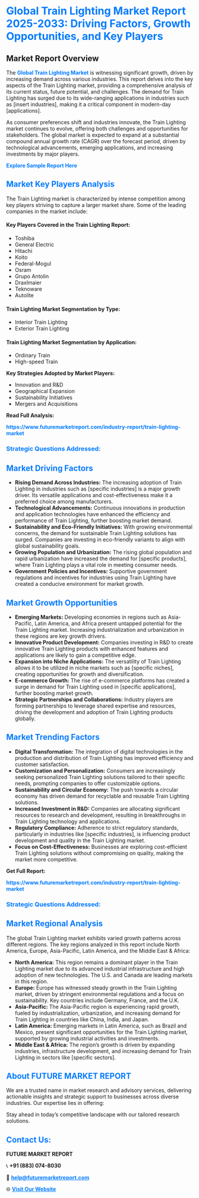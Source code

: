 <h1 style="color: #007BFF;">Global Train Lighting Market Report 2025-2033: Driving Factors, Growth Opportunities, and Key Players</h1>

<section id="overview">
<h2>Market Report Overview</h2>
<p>The <a href="https://www.futuremarketreport.com/industry-report/train-lighting-market" style="color: #007BFF; text-decoration: none;"><strong>Global Train Lighting Market</strong></a> is witnessing significant growth, driven by increasing demand across various industries. This report delves into the key aspects of the Train Lighting market, providing a comprehensive analysis of its current status, future potential, and challenges. The demand for Train Lighting has surged due to its wide-ranging applications in industries such as [insert industries], making it a critical component in modern-day [applications].</p>
<p>As consumer preferences shift and industries innovate, the Train Lighting market continues to evolve, offering both challenges and opportunities for stakeholders. The global market is expected to expand at a substantial compound annual growth rate (CAGR) over the forecast period, driven by technological advancements, emerging applications, and increasing investments by major players.</p>
</section>

<section id="overview">
<p><a href="https://www.futuremarketreport.com/request-sample/reportId=57939" style="color: #007BFF; text-decoration: none;"><strong>Explore Sample Report Here</strong></a></p>
</section>

<section id="key-players">
<h2 style="color: #007BFF;">Market Key Players Analysis</h2>
<p>The Train Lighting market is characterized by intense competition among key players striving to capture a larger market share. Some of the leading companies in the market include:</p>
<h4>Key Players Covered in the Train Lighting Report:</h4>
<ul><li>Toshiba</li><li>General Electric</li><li>Hitachi</li><li>Koito</li><li>Federal-Mogul</li><li>Osram</li><li>Grupo Antolin</li><li>Draxlmaier</li><li>Teknoware</li><li>Autolite</li></ul>
<h4>Train Lighting Market Segmentation by Type:</h4>
<ul><li>Interior Train Lighting</li><li>Exterior Train Lighting</li></ul>

<h4>Train Lighting Market Segmentation by Application:</h4>
<ul><li>Ordinary Train</li><li>High-speed Train</li></ul>
<p><strong>Key Strategies Adopted by Market Players:</strong></p>
<ul>
<li>Innovation and R&D</li>
<li>Geographical Expansion</li>
<li>Sustainability Initiatives</li>
<li>Mergers and Acquisitions</li>
</ul>
</section>

<section>
<p><strong>Read Full Analysis: </strong></p><a href="https://www.futuremarketreport.com/industry-report/train-lighting-market" style="color: #007BFF; text-decoration: none;"><strong>https://www.futuremarketreport.com/industry-report/train-lighting-market</strong></a>
<h3 style="color: #007BFF;">Strategic Questions Addressed:</h3>
</section>

<section id="driving-factors">
<h2 style="color: #007BFF;">Market Driving Factors</h2>
<ul>
<li><strong>Rising Demand Across Industries:</strong> The increasing adoption of Train Lighting in industries such as [specific industries] is a major growth driver. Its versatile applications and cost-effectiveness make it a preferred choice among manufacturers.</li>
<li><strong>Technological Advancements:</strong> Continuous innovations in production and application technologies have enhanced the efficiency and performance of Train Lighting, further boosting market demand.</li>
<li><strong>Sustainability and Eco-Friendly Initiatives:</strong> With growing environmental concerns, the demand for sustainable Train Lighting solutions has surged. Companies are investing in eco-friendly variants to align with global sustainability goals.</li>
<li><strong>Growing Population and Urbanization:</strong> The rising global population and rapid urbanization have increased the demand for [specific products], where Train Lighting plays a vital role in meeting consumer needs.</li>
<li><strong>Government Policies and Incentives:</strong> Supportive government regulations and incentives for industries using Train Lighting have created a conducive environment for market growth.</li>
</ul>
</section>

<section id="growth-opportunities">
<h2 style="color: #007BFF;">Market Growth Opportunities</h2>
<ul>
<li><strong>Emerging Markets:</strong> Developing economies in regions such as Asia-Pacific, Latin America, and Africa present untapped potential for the Train Lighting market. Increasing industrialization and urbanization in these regions are key growth drivers.</li>
<li><strong>Innovative Product Development:</strong> Companies investing in R&D to create innovative Train Lighting products with enhanced features and applications are likely to gain a competitive edge.</li>
<li><strong>Expansion into Niche Applications:</strong> The versatility of Train Lighting allows it to be utilized in niche markets such as [specific niches], creating opportunities for growth and diversification.</li>
<li><strong>E-commerce Growth:</strong> The rise of e-commerce platforms has created a surge in demand for Train Lighting used in [specific applications], further boosting market growth.</li>
<li><strong>Strategic Partnerships and Collaborations:</strong> Industry players are forming partnerships to leverage shared expertise and resources, driving the development and adoption of Train Lighting products globally.</li>
</ul>
</section>

<section id="trending-factors">
<h2 style="color: #007BFF;">Market Trending Factors</h2>
<ul>
<li><strong>Digital Transformation:</strong> The integration of digital technologies in the production and distribution of Train Lighting has improved efficiency and customer satisfaction.</li>
<li><strong>Customization and Personalization:</strong> Consumers are increasingly seeking personalized Train Lighting solutions tailored to their specific needs, prompting companies to offer customizable options.</li>
<li><strong>Sustainability and Circular Economy:</strong> The push towards a circular economy has driven demand for recyclable and reusable Train Lighting solutions.</li>
<li><strong>Increased Investment in R&D:</strong> Companies are allocating significant resources to research and development, resulting in breakthroughs in Train Lighting technology and applications.</li>
<li><strong>Regulatory Compliance:</strong> Adherence to strict regulatory standards, particularly in industries like [specific industries], is influencing product development and quality in the Train Lighting market.</li>
<li><strong>Focus on Cost-Effectiveness:</strong> Businesses are exploring cost-efficient Train Lighting solutions without compromising on quality, making the market more competitive.</li>
</ul>
</section>

<section>
<p><strong>Get Full Report: </strong></p><a href="https://www.futuremarketreport.com/industry-report/train-lighting-market" style="color: #007BFF; text-decoration: none;"><strong>https://www.futuremarketreport.com/industry-report/train-lighting-market</strong></a>
<h3 style="color: #007BFF;">Strategic Questions Addressed:</h3>
</section>


<section id="regional-analysis">
<h2 style="color: #007BFF;">Market Regional Analysis</h2>
<p>The global Train Lighting market exhibits varied growth patterns across different regions. The key regions analyzed in this report include North America, Europe, Asia-Pacific, Latin America, and the Middle East & Africa:</p>
<ul>
<li><strong>North America:</strong> This region remains a dominant player in the Train Lighting market due to its advanced industrial infrastructure and high adoption of new technologies. The U.S. and Canada are leading markets in this region.</li>
<li><strong>Europe:</strong> Europe has witnessed steady growth in the Train Lighting market, driven by stringent environmental regulations and a focus on sustainability. Key countries include Germany, France, and the U.K.</li>
<li><strong>Asia-Pacific:</strong> The Asia-Pacific region is experiencing rapid growth, fueled by industrialization, urbanization, and increasing demand for Train Lighting in countries like China, India, and Japan.</li>
<li><strong>Latin America:</strong> Emerging markets in Latin America, such as Brazil and Mexico, present significant opportunities for the Train Lighting market, supported by growing industrial activities and investments.</li>
<li><strong>Middle East & Africa:</strong> The region’s growth is driven by expanding industries, infrastructure development, and increasing demand for Train Lighting in sectors like [specific sectors].</li>
</ul>
</section>

<footer>
<h2 style="color: #007BFF;">About FUTURE MARKET REPORT</h2>
<p>We are a trusted name in market research and advisory services, delivering actionable insights and strategic support to businesses across diverse industries. Our expertise lies in offering:</p>

<p>Stay ahead in today’s competitive landscape with our tailored research solutions.</p>

<h2 style="color: #007BFF;">Contact Us:</h2>
<p><strong>FUTURE MARKET REPORT</strong></p>
<p>📞 <strong>+91 (883) 074-8030</strong></p>
<p>📧 <strong><a href="mailto:help@futuremarketreport.com" style="color: #007BFF;">help@futuremarketreport.com</a></strong></p>
<p>🌐 <strong><a href="https://www.futuremarketreport.com/" style="color: #007BFF;">Visit Our Website</a></strong></p>
</footer>